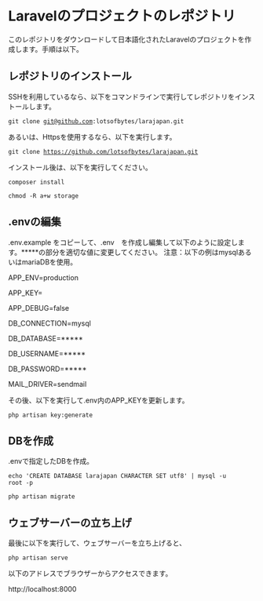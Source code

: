 # Laravelのプロジェクトのレポジトリ

このレポジトリをダウンロードして日本語化されたLaravelのプロジェクトを作成します。手順は以下。

## レポジトリのインストール

SSHを利用しているなら、以下をコマンドラインで実行してレポジトリをインストールします。

<code>git clone git@github.com:lotsofbytes/larajapan.git</code>

あるいは、Httpsを使用するなら、以下を実行します。

<code>git clone https://github.com/lotsofbytes/larajapan.git</code>

インストール後は、以下を実行してください。

<code>composer install</code>

<code>chmod -R a+w storage</code>

## .envの編集

.env.example をコピーして、.env　を作成し編集して以下のように設定します。*****の部分を適切な値に変更してください。
注意：以下の例はmysqlあるいはmariaDBを使用。

APP_ENV=production

APP_KEY=

APP_DEBUG=false

DB_CONNECTION=mysql

DB_DATABASE=*****

DB_USERNAME=*****

DB_PASSWORD=*****

MAIL_DRIVER=sendmail

その後、以下を実行して.env内のAPP_KEYを更新します。

<code>php artisan key:generate</code>

## DBを作成

.envで指定したDBを作成。

<code>echo 'CREATE DATABASE larajapan CHARACTER SET utf8' | mysql -u root -p</code>

<code>php artisan migrate</code>

## ウェブサーバーの立ち上げ

最後に以下を実行して、ウェブサーバーを立ち上げると、

<code>php artisan serve</code>

以下のアドレスでブラウザーからアクセスできます。

http://localhost:8000


